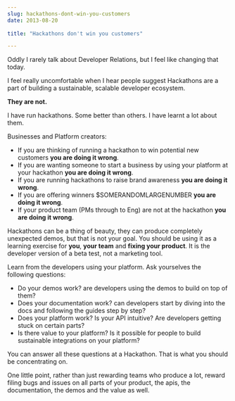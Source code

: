 ```yaml
---
slug: hackathons-dont-win-you-customers
date: 2013-08-20
 
title: "Hackathons don't win you customers"

---
```


Oddly I rarely talk about Developer Relations, but I feel like changing that today.

I feel really uncomfortable when I hear people suggest Hackathons are a part of building a sustainable, scalable developer ecosystem.  

**They are not.**

I have run hackathons.  Some better than others.  I have learnt a lot about them.

Businesses and Platform creators:

*  If you are thinking of running a hackathon to win potential new customers **you are doing it wrong**.
*  If you are wanting someone to start a business by using your platform at your hackathon **you are doing it wrong**.
*  If you are running hackathons to raise brand awareness **you are doing it wrong**.
*  If you are offering winners $SOMERANDOMLARGENUMBER **you are doing it wrong**.
*  If your product team (PMs through to Eng) are not at the hackathon **you are doing it wrong**.

Hackathons can be a thing of beauty, they can produce completely unexpected demos, but that is not your goal. You should be using it as a learning exercise for **you**, **your team** and **fixing your product**.  It is the developer version of a beta test, not a marketing tool.

Learn from the developers using your platform.  Ask yourselves the following questions:

*  Do your demos work? are developers using the demos to build on top of them?
*  Does your documentation work? can developers start by diving into the docs and following the guides step by step?
*  Does your platform work?  Is your API intuitive?  Are developers getting stuck on certain parts?
*  Is there value to your platform?  Is it possible for people to build sustainable integrations on your platform?

You can answer all these questions at a Hackathon.  That is what you should be concentrating on.

One little point, rather than just rewarding teams who produce a lot, reward filing bugs and issues on all parts of your product, the apis, the documentation, the demos and the value as well.

